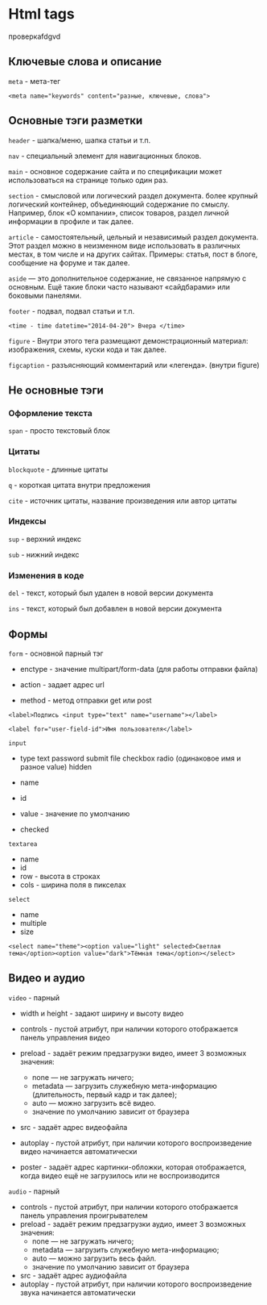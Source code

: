 # Html tags

проверкаfdgvd

## Ключевые слова и описание
`meta` - мета-тег


`<meta name="keywords" content="разные, ключевые, слова">`


## Основные тэги разметки
`header` - шапка/меню, шапка статьи и т.п.

`nav` - специальный элемент для навигационных блоков.

`main` -  основное содержание сайта и по спецификации может использоваться на странице только один раз.

`section` - смысловой или логический раздел документа. более крупный логический контейнер, объединяющий содержание по смыслу. Например, блок «О компании», список товаров, раздел личной информации в профиле и так далее.

`article` - самостоятельный, цельный и независимый раздел документа. Этот раздел можно в неизменном виде использовать в различных местах, в том числе и на других сайтах. Примеры: статья, пост в блоге, сообщение на форуме и так далее.

`aside` — это дополнительное содержание, не связанное напрямую с основным. Ещё такие блоки часто называют «сайдбарами» или боковыми панелями.

`footer` - подвал, подвал статьи и т.п.

`<time - time datetime="2014-04-20"> Вчера </time>`
 
`figure` - Внутри этого тега размещают демонстрационный материал: изображения, схемы, куски кода и так далее.

`figcaption` - разъясняющий комментарий или «легенда». (внутри figure)

## Не основные тэги

### Оформление текста
`span` - просто текстовый блок

### Цитаты

`blockquote` - длинные цитаты

`q` - короткая цитата внутри предложения

`cite` - источник цитаты, название произведения или автор цитаты 

### Индексы

`sup` - верхний индекс

`sub` - нижний индекс

### Изменения в коде

`del` - текст, который был удален в новой версии документа

`ins` - текст, который был добавлен в новой версии документа

## Формы
`form` - основной парный тэг

* enctype - значение multipart/form-data (для работы отправки файла)

* action - задает адрес url

* method - метод отправки get или post

`<label>Подпись <input type="text" name="username"></label>`
 
`<label for="user-field-id">Имя пользователя</label>`

`input`
- type
    text
    password
    submit
    file
    checkbox
    radio (одинаковое имя и разное value)
    hidden

- name
- id
- value - значение по умолчанию
- checked

`textarea`
* name
* id
* row - высота в строках
* cols - ширина поля в пикселах

`select`
* name
* multiple
* size

`<select name="theme"><option value="light" selected>Светлая тема</option><option value="dark">Тёмная тема</option></select>`


## Видео и аудио

`video` - парный
    
* width и height - 	задают ширину и высоту видео
* controls - 	пустой атрибут, при наличии которого отображается панель управления видео
* preload - 	задаёт режим предзагрузки видео, имеет 3 возможных значения:

    -    none — не загружать ничего;
    -    metadata — загрузить служебную мета-информацию (длительность, первый кадр и так далее);
    -    auto — можно загрузить всё видео.
    -    значение по умолчанию зависит от браузера

* src - 	задаёт адрес видеофайла
* autoplay - 	пустой атрибут, при наличии которого воспроизведение видео начинается автоматически
* poster - 	задаёт адрес картинки-обложки, которая отображается, когда видео ещё не загрузилось или не воспроизводится

`audio` - парный

* controls - 	пустой атрибут, при наличии которого отображается панель управления проигрывателем
* preload - 	задаёт режим предзагрузки аудио, имеет 3 возможных значения:
    - none — не загружать ничего;
    - metadata — загрузить служебную мета-информацию;
    - auto — можно загрузить весь файл.
    - значение по умолчанию зависит от браузера
* src - 	задаёт адрес аудиофайла
* autoplay - 	пустой атрибут, при наличии которого воспроизведение звука начинается автоматически


